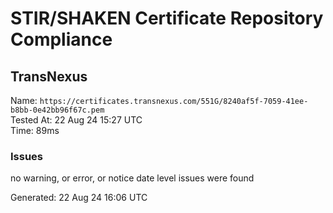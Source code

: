 # STIR/SHAKEN Certificate Repository Compliance

## TransNexus

Name: `https://certificates.transnexus.com/551G/8240af5f-7059-41ee-b8bb-0e42bb96f67c.pem`\
Tested At: 22 Aug 24 15:27 UTC\
Time: 89ms

### Issues

no warning, or error, or notice date level issues were found

Generated: 22 Aug 24 16:06 UTC